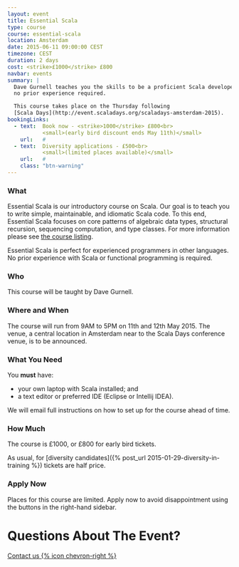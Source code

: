 ```yaml
---
layout: event
title: Essential Scala
type: course
course: essential-scala
location: Amsterdam
date: 2015-06-11 09:00:00 CEST
timezone: CEST
duration: 2 days
cost: <strike>£1000</strike> £800
navbar: events
summary: |
  Dave Gurnell teaches you the skills to be a proficient Scala developer,
  no prior experience required.

  This course takes place on the Thursday following
  [Scala Days](http://event.scaladays.org/scaladays-amsterdam-2015).
bookingLinks:
  - text:  Book now - <strike>1000</strike> £800<br>
           <small>(early bird discount ends May 11th)</small>
    url:   #
  - text:  Diversity applications - £500<br>
           <small>(limited places available)</small>
    url:   #
    class: "btn-warning"
---
```


### What

Essential Scala is our introductory course on Scala.
Our goal is to teach you to write simple, maintainable, and idiomatic Scala code.
To this end, Essential Scala focuses on core patterns of algebraic data types,
structural recursion, sequencing computation, and type classes.
For more information please see [the course listing](/training/courses/essential-scala).

Essential Scala is perfect for experienced programmers in other languages.
No prior experience with Scala or functional programming is required.

### Who

This course will be taught by Dave Gurnell.

### Where and When

The course will run from 9AM to 5PM on 11th and 12th May 2015.
The venue, a central location in Amsterdam near to the Scala Days conference venue,
is to be announced.

### What You Need

You **must** have:

- your own laptop with Scala installed; and
- a text editor or preferred IDE (Eclipse or Intellij IDEA).

We will email full instructions on how to set up for the course ahead of time.

### How Much

The course is £1000, or £800 for early bird tickets.

As usual, for [diversity candidates]({% post_url 2015-01-29-diversity-in-training %}) tickets are half price.

### Apply Now

Places for this course are limited.
Apply now to avoid disappointment using the buttons in the right-hand sidebar.

# Questions About The Event?

[Contact us {% icon chevron-right %}](/contact)
